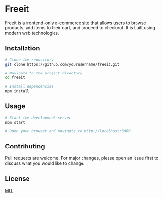 # Freeit

Freeit is a frontend-only e-commerce site that allows users to browse products, add items to their cart, and proceed to checkout. It is built using modern web technologies.

## Installation

```bash
# Clone the repository
git clone https://github.com/yourusername/freeit.git

# Navigate to the project directory
cd freeit

# Install dependencies
npm install
```

## Usage

```bash
# Start the development server
npm start

# Open your browser and navigate to http://localhost:3000
```

## Contributing

Pull requests are welcome. For major changes, please open an issue first to discuss what you would like to change.

## License

[MIT](https://choosealicense.com/licenses/mit/)
